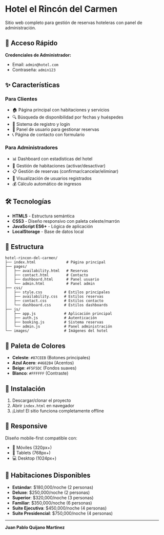 # Hotel el Rincón del Carmen

Sitio web completo para gestión de reservas hoteleras con panel de administración.

## 🚀 Acceso Rápido

**Credenciales de Administrador:**
- Email: `admin@hotel.com`
- Contraseña: `admin123`

## ✨ Características

### Para Clientes
- 🏠 Página principal con habitaciones y servicios
- 🔍 Búsqueda de disponibilidad por fechas y huéspedes
- 📝 Sistema de registro y login
- 📱 Panel de usuario para gestionar reservas
- 📞 Página de contacto con formulario

### Para Administradores
- 📊 Dashboard con estadísticas del hotel
- 🏨 Gestión de habitaciones (activar/desactivar)
- 📋 Gestión de reservas (confirmar/cancelar/eliminar)
- 👥 Visualización de usuarios registrados
- 💰 Cálculo automático de ingresos

## 🛠️ Tecnologías

- **HTML5** - Estructura semántica
- **CSS3** - Diseño responsivo con paleta celeste/marrón
- **JavaScript ES6+** - Lógica de aplicación
- **LocalStorage** - Base de datos local

## 📁 Estructura

```
hotel-rincon-del-carmen/
├── index.html              # Página principal
├── pages/
│   ├── availability.html   # Reservas
│   ├── contact.html        # Contacto
│   ├── dashboard.html      # Panel usuario
│   └── admin.html          # Panel admin
├── css/
│   ├── style.css          # Estilos principales
│   ├── availability.css   # Estilos reservas
│   ├── contact.css        # Estilos contacto
│   └── dashboard.css      # Estilos dashboards
├── js/
│   ├── app.js             # Aplicación principal
│   ├── auth.js            # Autenticación
│   ├── booking.js         # Sistema reservas
│   └── admin.js           # Panel administración
└── images/                # Imágenes del hotel
```

## 🎨 Paleta de Colores

- **Celeste**: `#87CEEB` (Botones principales)
- **Azul Acero**: `#4682B4` (Acentos)
- **Beige**: `#F5F5DC` (Fondos suaves)
- **Blanco**: `#FFFFFF` (Contraste)

## 🔧 Instalación

1. Descargar/clonar el proyecto
2. Abrir `index.html` en navegador
3. ¡Listo! El sitio funciona completamente offline

## 📱 Responsive

Diseño mobile-first compatible con:
- 📱 Móviles (320px+)
- 📱 Tablets (768px+)
- 💻 Desktop (1024px+)

## 🏨 Habitaciones Disponibles

- **Estándar**: $180,000/noche (2 personas)
- **Deluxe**: $250,000/noche (2 personas)
- **Superior**: $320,000/noche (3 personas)
- **Familiar**: $350,000/noche (6 personas)
- **Suite Ejecutiva**: $450,000/noche (4 personas)
- **Suite Presidencial**: $750,000/noche (4 personas)

---

**Juan Pablo Quijano Martinez**